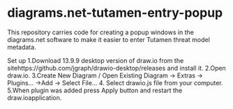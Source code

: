 # diagrams.net-tutamen-entry-popup
This repository carries code for creating a popup windows in the diagrams.net software to make it easier to enter Tutamen threat model metadata.

Set up
1.Download   13.9.9   desktop   version   of   draw.io   from   the   sitehttps://github.com/jgraph/drawio-desktop/releases and install it.
2.Open draw.io.
3.Create New Diagram / Open Existing Diagram → Extras → Plugins... →Add → Select File...
4. Select drawio.js file from your computer.
5.When   plugin   was   added   press   Apply   button   and   restart   the   draw.ioapplication.
